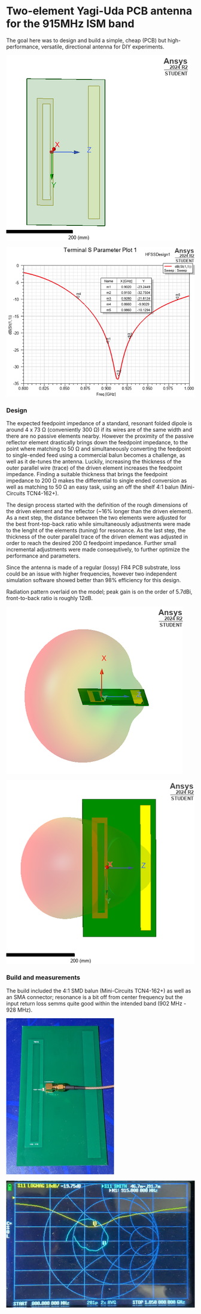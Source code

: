 # Two-element Yagi-Uda PCB antenna for the 915MHz ISM band

The goal here was to design and build a simple, cheap (PCB) but high-performance, versatile, directional antenna for DIY experiments.

![design](design.png)

![sweep](sweep.png)

### Design

The expected feedpoint impedance of a standard, resonant folded dipole is around 4 x 73 Ω (conveniently 300 Ω) if its wires are of the same width and there are no passive elements nearby. However the proximity of the passive reflector element drastically brings down the feedpoint impedance, to the point where matching to 50 Ω and simultaneously converting the feedpoint to single-ended feed using a commercial balun becomes a challenge, as well as it de-tunes the antenna. Luckily, increasing the thickness of the outer parallel wire (trace) of the driven element increases the feedpoint impedance. Finding a suitable thickness that brings the feedpoint impedance to 200 Ω makes the differential to single ended conversion as well as matching to 50 Ω an easy task, using an off the shelf 4:1 balun (Mini-Circuits TCN4-162+).

The design process started with the definition of the rough dimensions of the driven element and the reflector (~16% longer than the driven element). As a next step, the distance between the two elements were adjusted for the best front-top-back ratio while simultaneously adjustments were made to the lenght of the elements (tuning) for resonance. As the last step, the thickness of the outer parallel trace of the driven element was adjusted in order to reach the desired 200 Ω feedpoint impedance. Further small incremental adjustments were made consequtively, to further optimize the performance and parameters.

Since the antenna is made of a regular (lossy) FR4 PCB substrate, loss could be an issue with higher frequencies, however two independent simulation software showed better than 98% efficiency for this design.

Radiation pattern overlaid on the model; peak gain is on the order of 5.7dBi, front-to-back ratio is roughly 12dB.

![ptn_side](ptn_side.png)

![ptn_top](ptn_top.png)

### Build and measurements

The build included the 4:1 SMD balun (Mini-Circuits TCN4-162+) as well as an SMA connector; resonance is a bit off from center frequency but the input return loss semms quite good within the intended band (902 MHz - 928 MHz).

![build_pcb](build.jpg)

![meas](meas.jpg)
